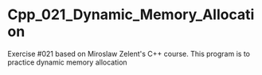 # Cpp_021_Dynamic_Memory_Allocation
Exercise #021 based on Miroslaw Zelent's C++ course.
This program is to practice dynamic memory allocation
